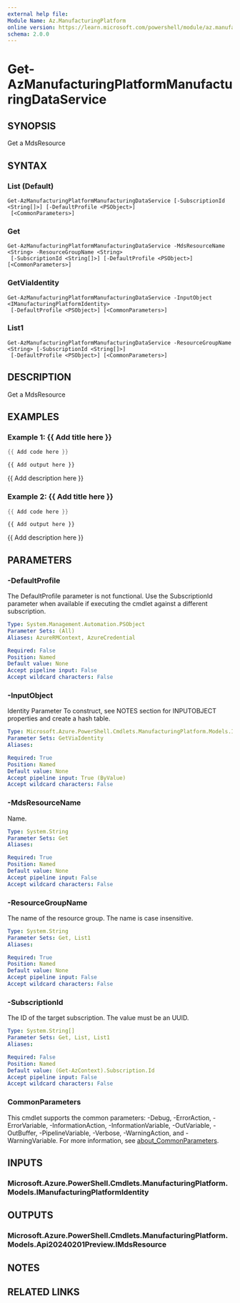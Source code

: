 ```yaml
---
external help file:
Module Name: Az.ManufacturingPlatform
online version: https://learn.microsoft.com/powershell/module/az.manufacturingplatform/get-azmanufacturingplatformmanufacturingdataservice
schema: 2.0.0
---
```


# Get-AzManufacturingPlatformManufacturingDataService

## SYNOPSIS
Get a MdsResource

## SYNTAX

### List (Default)
```
Get-AzManufacturingPlatformManufacturingDataService [-SubscriptionId <String[]>] [-DefaultProfile <PSObject>]
 [<CommonParameters>]
```

### Get
```
Get-AzManufacturingPlatformManufacturingDataService -MdsResourceName <String> -ResourceGroupName <String>
 [-SubscriptionId <String[]>] [-DefaultProfile <PSObject>] [<CommonParameters>]
```

### GetViaIdentity
```
Get-AzManufacturingPlatformManufacturingDataService -InputObject <IManufacturingPlatformIdentity>
 [-DefaultProfile <PSObject>] [<CommonParameters>]
```

### List1
```
Get-AzManufacturingPlatformManufacturingDataService -ResourceGroupName <String> [-SubscriptionId <String[]>]
 [-DefaultProfile <PSObject>] [<CommonParameters>]
```

## DESCRIPTION
Get a MdsResource

## EXAMPLES

### Example 1: {{ Add title here }}
```powershell
{{ Add code here }}
```

```output
{{ Add output here }}
```

{{ Add description here }}

### Example 2: {{ Add title here }}
```powershell
{{ Add code here }}
```

```output
{{ Add output here }}
```

{{ Add description here }}

## PARAMETERS

### -DefaultProfile
The DefaultProfile parameter is not functional.
Use the SubscriptionId parameter when available if executing the cmdlet against a different subscription.

```yaml
Type: System.Management.Automation.PSObject
Parameter Sets: (All)
Aliases: AzureRMContext, AzureCredential

Required: False
Position: Named
Default value: None
Accept pipeline input: False
Accept wildcard characters: False
```

### -InputObject
Identity Parameter
To construct, see NOTES section for INPUTOBJECT properties and create a hash table.

```yaml
Type: Microsoft.Azure.PowerShell.Cmdlets.ManufacturingPlatform.Models.IManufacturingPlatformIdentity
Parameter Sets: GetViaIdentity
Aliases:

Required: True
Position: Named
Default value: None
Accept pipeline input: True (ByValue)
Accept wildcard characters: False
```

### -MdsResourceName
Name.

```yaml
Type: System.String
Parameter Sets: Get
Aliases:

Required: True
Position: Named
Default value: None
Accept pipeline input: False
Accept wildcard characters: False
```

### -ResourceGroupName
The name of the resource group.
The name is case insensitive.

```yaml
Type: System.String
Parameter Sets: Get, List1
Aliases:

Required: True
Position: Named
Default value: None
Accept pipeline input: False
Accept wildcard characters: False
```

### -SubscriptionId
The ID of the target subscription.
The value must be an UUID.

```yaml
Type: System.String[]
Parameter Sets: Get, List, List1
Aliases:

Required: False
Position: Named
Default value: (Get-AzContext).Subscription.Id
Accept pipeline input: False
Accept wildcard characters: False
```

### CommonParameters
This cmdlet supports the common parameters: -Debug, -ErrorAction, -ErrorVariable, -InformationAction, -InformationVariable, -OutVariable, -OutBuffer, -PipelineVariable, -Verbose, -WarningAction, and -WarningVariable. For more information, see [about_CommonParameters](http://go.microsoft.com/fwlink/?LinkID=113216).

## INPUTS

### Microsoft.Azure.PowerShell.Cmdlets.ManufacturingPlatform.Models.IManufacturingPlatformIdentity

## OUTPUTS

### Microsoft.Azure.PowerShell.Cmdlets.ManufacturingPlatform.Models.Api20240201Preview.IMdsResource

## NOTES

## RELATED LINKS

